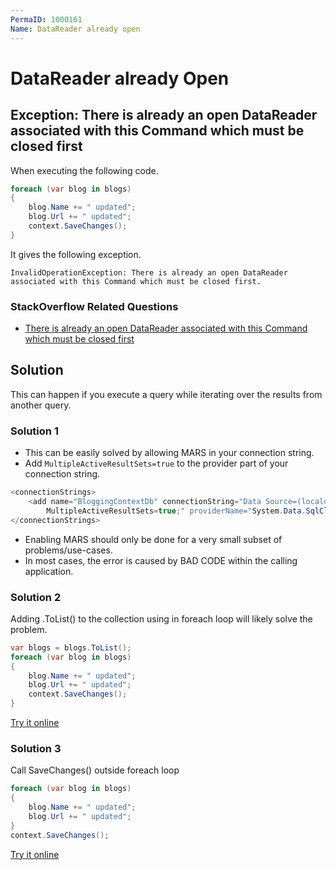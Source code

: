 ```yaml
---
PermaID: 1000161
Name: DataReader already open
---
```


# DataReader already Open

## Exception: There is already an open DataReader associated with this Command which must be closed first

When executing the following code.

```csharp
foreach (var blog in blogs)
{
    blog.Name += " updated";
    blog.Url += " updated";
    context.SaveChanges();
}
```
It gives the following exception.

`InvalidOperationException: There is already an open DataReader associated with this Command which must be closed first.`

### StackOverflow Related Questions

 - [There is already an open DataReader associated with this Command which must be closed first](https://stackoverflow.com/questions/6062192/there-is-already-an-open-datareader-associated-with-this-command-which-must-be-c)

## Solution

This can happen if you execute a query while iterating over the results from another query.

### Solution 1

 - This can be easily solved by allowing MARS in your connection string. 
 - Add `MultipleActiveResultSets=true` to the provider part of your connection string.

```csharp
<connectionStrings>
    <add name="BloggingContextDb" connectionString="Data Source=(localdb)\ProjectsV13;Initial Catalog=BloggingContextDb;
        MultipleActiveResultSets=true;" providerName="System.Data.SqlClient" />
</connectionStrings>
```

 - Enabling MARS should only be done for a very small subset of problems/use-cases. 
 - In most cases, the error is caused by BAD CODE within the calling application. 

### Solution 2

Adding .ToList() to the collection using in foreach loop will likely solve the problem.


```csharp
var blogs = blogs.ToList();
foreach (var blog in blogs)
{
    blog.Name += " updated";
    blog.Url += " updated";
    context.SaveChanges();
}
```
[Try it online](https://dotnetfiddle.net/F2zQna)

### Solution 3

Call SaveChanges() outside foreach loop


```csharp
foreach (var blog in blogs)
{
    blog.Name += " updated";
    blog.Url += " updated";
}
context.SaveChanges();
```
[Try it online](https://dotnetfiddle.net/WhDkGy)